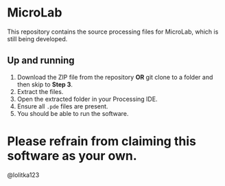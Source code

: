 # MicroLab

This repository contains the source processing files for MicroLab, which is still being developed.

## Up and running

1. Download the ZIP file from the repository **OR** git clone to a folder and then skip to **Step 3**.
2. Extract the files.
3. Open the extracted folder in your Processing IDE.
4. Ensure all `.pde` files are present.
5. You should be able to run the software.

# Please refrain from claiming this software as your own.
@lolitka123
